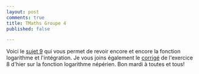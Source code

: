 ```yaml
---
layout: post
comments: true
title: TMaths Groupe 4
published: false

---
```


Voici le [sujet 9](https://github.com/raveluz/raveluz.github.io/blob/master/pdf/Jour9.pdf) qui vous permet de revoir encore et encore la fonction logarithme et l'intégration.
Je vous joins également le [corrigé](https://github.com/raveluz/raveluz.github.io/blob/master/pdf/Correction.Jour8.pdf) de l'exercice 8 d'hier sur la fonction logarithme népérien. Bon mardi à toutes et tous!
